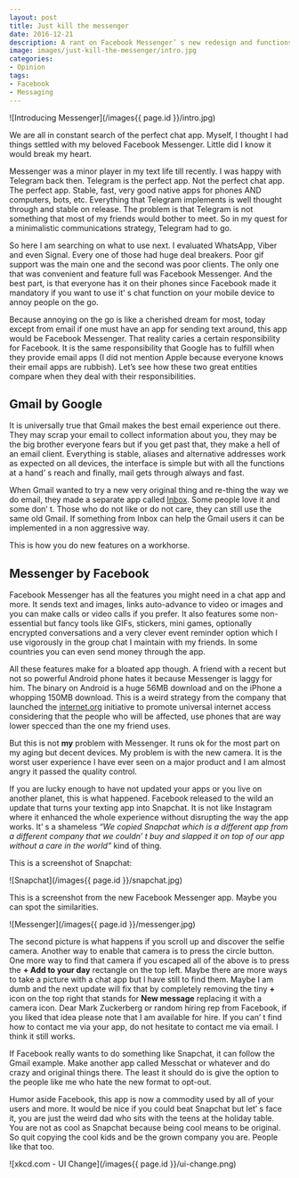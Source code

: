 ```yaml
---
layout: post
title: Just kill the messenger
date: 2016-12-21
description: A rant on Facebook Messenger’ s new redesign and functions
image: images/just-kill-the-messenger/intro.jpg
categories:
- Opinion
tags:
- Facebook
- Messaging
---
```


![Introducing Messenger](/images{{ page.id }}/intro.jpg)

We are all in constant search of the perfect chat app. Myself, I thought I had things settled with my beloved Facebook Messenger. Little did I know it would break my heart.

Messenger was a minor player in my text life till recently. I was happy with Telegram back then. Telegram is the perfect app. Not the perfect chat app. The perfect app. Stable, fast, very good native apps for phones AND computers, bots, etc. Everything that Telegram implements is well thought through and stable on release. The problem is that Telegram is not something that most of my friends would bother to meet. So in my quest for a minimalistic communications strategy, Telegram had to go.

So here I am searching on what to use next. I evaluated WhatsApp, Viber and even Signal. Every one of those had huge deal breakers. Poor gif support was the main one and the second was poor clients. The only one that was convenient and feature full was Facebook Messenger. And the best part, is that everyone has it on their phones since Facebook made it mandatory if you want to use it’ s chat function on your mobile device to annoy people on the go.

Because annoying on the go is like a cherished dream for most, today except from email if one must have an app for sending text around, this app would be Facebook Messenger. That reality caries a certain responsibility for Facebook. It is the same responsibility that Google has to fulfill when they provide email apps (I did not mention Apple because everyone knows their email apps are rubbish). Let’s see how these two great entities compare when they deal with their responsibilities.

## Gmail by Google

It is universally true that Gmail makes the best email experience out there. They may scrap your email to collect information about you, they may be the big brother everyone fears but if you get past that, they make a hell of an email client. Everything is stable, aliases and alternative addresses work as expected on all devices, the interface is simple but with all the functions at a hand’ s reach and finally, mail gets through always and fast.

When Gmail wanted to try a new very original thing and re-thing the way we do email, they made a separate app called [Inbox](https://inbox.google.com/). Some people love it and some don’ t. Those who do not like or do not care, they can still use the same old Gmail. If something from Inbox can help the Gmail users it can be implemented in a non aggressive way.

This is how you do new features on a workhorse.

## Messenger by Facebook

Facebook Messenger has all the features you might need in a chat app and more. It sends text and images, links auto-advance to video or images and you can make calls or video calls if you prefer. It also features some non-essential but fancy tools like GIFs, stickers, mini games, optionally encrypted conversations and a very clever event reminder option which I use vigorously in the group chat I maintain with my friends. In some countries you can even send money through the app.

All these features make for a bloated app though. A friend with a recent but not so powerful Android phone hates it because Messenger is laggy for him. The binary on Android is a huge 56MB download and on the iPhone a whopping 150MB download. This is a weird strategy from the company that launched the [internet.org](https://info.internet.org/en/) initiative to promote universal internet access considering that the people who will be affected, use phones that are way lower specced than the one my friend uses.

But this is not **my** problem with Messenger. It runs ok for the most part on my aging but decent devices. My problem is with the new camera. It is the worst user experience I have ever seen on a major product and I am almost angry it passed the quality control.

If you are lucky enough to have not updated your apps or you live on another planet, this is what happened. Facebook released to the wild an update that turns your texting app into Snapchat. It is not like Instagram where it enhanced the whole experience without disrupting the way the app works. It’ s a shameless *“We copied Snapchat which is a different app from a different company that we couldn’ t buy and slapped it on top of our app without a care in the world”* kind of thing.

This is a screenshot of Snapchat:

![Snapchat](/images{{ page.id }}/snapchat.jpg)

This is a screenshot from the new Facebook Messenger app. Maybe you can spot the similarities.

![Messenger](/images{{ page.id }}/messenger.jpg)

The second picture is what happens if you scroll up and discover the selfie camera. Another way to enable that camera is to press the circle button. One more way to find that camera if you escaped all of the above is to press the **+ Add to your day** rectangle on the top left. Maybe there are more ways to take a picture with a chat app but I have still to find them. Maybe I am dumb and the next update will fix that by completely removing the tiny **+** icon on the top right that stands for **New message** replacing it with a camera icon. Dear Mark Zuckerberg or random hiring rep from Facebook, if you liked that idea please note that I am available for hire. If you can’ t find how to contact me via your app, do not hesitate to contact me via email. I think it still works.

If Facebook really wants to do something like Snapchat, it can follow the Gmail example. Make another app called Messchat or whatever and do crazy and original things there. The least it should do is give the option to the people like me who hate the new format to opt-out.

Humor aside Facebook, this app is now a commodity used by all of your users and more. It would be nice if you could beat Snapchat but let’ s face it, you are just the weird dad who sits with the teens at the holiday table. You are not as cool as Snapchat because being cool means to be original. So quit copying the cool kids and be the grown company you are. People like that too.

![xkcd.com - UI Change](/images{{ page.id }}/ui-change.png)